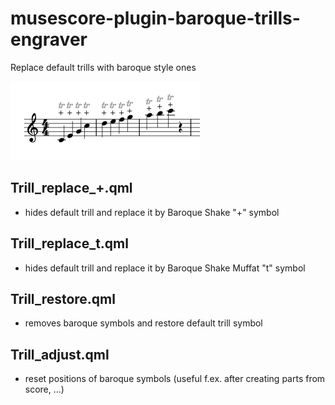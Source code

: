 # musescore-plugin-baroque-trills-engraver
Replace default trills with baroque style ones

![Screenshot-baroque trills](Baroque-trills.png)

## Trill_replace_+.qml
- hides default trill and replace it by Baroque Shake "+" symbol

## Trill_replace_t.qml
- hides default trill and replace it by Baroque Shake Muffat "t" symbol

## Trill_restore.qml
- removes baroque symbols and restore default trill symbol

## Trill_adjust.qml
- reset positions of baroque symbols (useful f.ex. after creating parts from score, ...)
